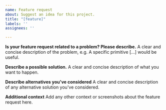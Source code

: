 ```yaml
---
name: Feature request
about: Suggest an idea for this project.
title: "[feature]"
labels: ''
assignees: ''

---
```


**Is your feature request related to a problem? Please describe.**
A clear and concise description of the problem, e.g. A specific primitive [...] would be useful.

**Describe a possible solution.**
A clear and concise description of what you want to happen.

**Describe alternatives you've considered**
A clear and concise description of any alternative solution you've considered.

**Additional context**
Add any other context or screenshots about the feature request here.
